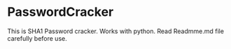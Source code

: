 # PasswordCracker
This is SHA1 Password cracker. Works with python. Read Readmme.md file carefully before use.
